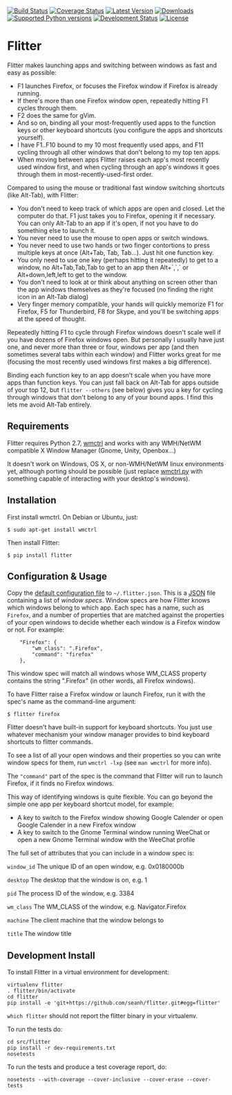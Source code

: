 [![Build Status](https://travis-ci.org/seanh/flitter.svg)](https://travis-ci.org/seanh/flitter)
[![Coverage Status](https://img.shields.io/coveralls/seanh/flitter.svg)](https://coveralls.io/r/seanh/flitter)
[![Latest Version](https://pypip.in/version/flitter/badge.svg)](https://pypi.python.org/pypi/flitter/)
[![Downloads](https://pypip.in/download/flitter/badge.svg)](https://pypi.python.org/pypi/flitter/)
[![Supported Python versions](https://pypip.in/py_versions/flitter/badge.svg)](https://pypi.python.org/pypi/flitter/)
[![Development Status](https://pypip.in/status/flitter/badge.svg)](https://pypi.python.org/pypi/flitter/)
[![License](https://pypip.in/license/flitter/badge.svg)](https://pypi.python.org/pypi/flitter/)


Flitter
=======

Flitter makes launching apps and switching between windows as fast and easy
as possible:

* F1 launches Firefox, or focuses the Firefox window if Firefox is already
  running.
* If there's more than one Firefox window open, repeatedly hitting F1 cycles
  through them.
* F2 does the same for gVim.
* And so on, binding all your most-frequently used apps to the function keys
  or other keyboard shortcuts (you configure the apps and shortcuts yourself).
* I have F1..F10 bound to my 10 most frequently used apps, and F11 cycling
  through all other windows that don't belong to my top ten apps.
* When moving between apps Flitter raises each app's most recently used window
  first, and when cycling through an app's windows it goes through them in
  most-recently-used-first order.

Compared to using the mouse or traditional fast window switching shortcuts
(like Alt-Tab), with Flitter:

* You don't need to keep track of which apps are open and closed.
  Let the computer do that. F1 just takes you to Firefox, opening it if
  necessary. You can only Alt-Tab to an app if it's open, if not you have to
  do something else to launch it.
* You never need to use the mouse to open apps or switch windows.
* You never need to use two hands or two finger contortions to press multiple
  keys at once (Alt+Tab, Tab, Tab...). Just hit one function key.
* You only need to use one key (perhaps hitting it
  repeatedly) to get to a window, no Alt+Tab,Tab,Tab to get to an app then
  Alt+\`,\`,\` or Alt+down,left,left to get to the window.
* You don't need to look at or think about anything on screen other than the
  app windows themselves as they're focused (no finding the right icon in an
  Alt-Tab dialog)
* Very finger memory compatible, your hands will quickly memorize F1 for
  Firefox, F5 for Thunderbird, F8 for Skype, and you'll be switching apps at
  the speed of thought.

Repeatedly hitting F1 to cycle through Firefox windows doesn't scale well if
you have dozens of Firefox windows open.
But personally I usually have just one, and never more than three or four,
windows per app (and then sometimes several tabs within each window) and
Flitter works great for me (focusing the most recently used windows first makes
a big difference).

Binding each function key to an app doesn't scale when you have more apps than
function keys. You can just fall back on Alt-Tab for apps outside of your top
12, but `flitter --others` (see below) gives you a key for cycling through
windows that don't belong to any of your bound apps. I find this lets me avoid
Alt-Tab entirely.


Requirements
------------

Flitter requires Python 2.7, [wmctrl](http://tomas.styblo.name/wmctrl/) and
works with any WMH/NetWM compatible X Window Manager (Gnome, Unity, Openbox...)

It doesn't work on Windows, OS X, or non-WMH/NetWM linux environments yet,
although porting should be possible (just replace
[wmctrl.py](https://github.com/seanh/flitter/blob/master/flitter/wmctrl.py)
with something capable of interacting with your desktop's windows).


Installation
------------

First install wmctrl. On Debian or Ubuntu, just:

    $ sudo apt-get install wmctrl

Then install Flitter:

    $ pip install flitter


Configuration & Usage
---------------------

Copy the [default configuration file](https://github.com/seanh/flitter/blob/master/flitter/flitter.json)
to `~/.flitter.json`. This is a [JSON](http://json.org/) file containing a list
of _window specs_. Window specs are how Flitter knows which windows belong to
which app. Each spec has a name, such as `Firefox`, and a number of properties
that are matched against the properties of your open windows to decide whether
each window is a Firefox window or not. For example:

        "Firefox": {
            "wm_class": ".Firefox",
            "command": "firefox"
        },

This window spec will match all windows whose WM_CLASS property contains the
string ".Firefox" (in other words, all Firefox windows).

To have Flitter raise a Firefox window or launch Firefox, run it with the
spec's name as the command-line argument:

    $ flitter firefox

Flitter doesn't have built-in support for keyboard shortcuts.
You just use whatever mechanism your window manager provides to bind keyboard
shortcuts to flitter commands.

To see a list of all your open windows and their properties so you can write
window specs for them, run `wmctrl -lxp` (see `man wmctrl` for more info).

The `"command"` part of the spec is the command that Flitter will run to launch
Firefox, if it finds no Firefox windows.

This way of identifying windows is quite flexible. You can go beyond the simple
one app per keyboard shortcut model, for example:

* A key to switch to the Firefox window showing Google Calender or open Google
  Calender in a new Firefox window
* A key to switch to the Gnome Terminal window running WeeChat or open a new
  Gnome Terminal window with the WeeChat profile

The full set of attributes that you can include in a window spec is:

`window_id`
  The unique ID of an open window, e.g. 0x0180000b

`desktop`
  The desktop that the window is on, e.g. 1

`pid`
  The process ID of the window, e.g. 3384

`wm_class`
  The WM_CLASS of the window, e.g. Navigator.Firefox

`machine`
  The client machine that the window belongs to

`title`
  The window title


Development Install
-------------------

To install Flitter in a virtual environment for development:

    virtualenv flitter
    . flitter/bin/activate
    cd flitter
    pip install -e 'git+https://github.com/seanh/flitter.git#egg=flitter'

`which flitter` should not report the flitter binary in your virtualenv.

To run the tests do:

    cd src/flitter
    pip install -r dev-requirements.txt
    nosetests

To run the tests and produce a test coverage report, do:

    nosetests --with-coverage --cover-inclusive --cover-erase --cover-tests


